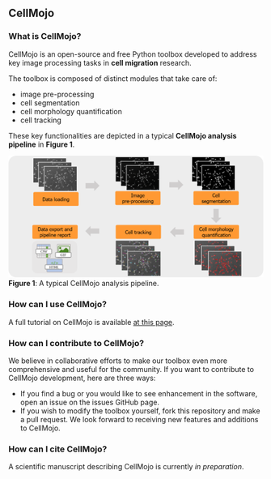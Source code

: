 ## CellMojo

### What is CellMojo?
CellMojo is an open-source and free Python toolbox developed to address key image processing tasks in **cell migration** research.

The toolbox is composed of distinct modules that take care of:

- image pre-processing
- cell segmentation
- cell morphology quantification
- cell tracking

These key functionalities are depicted in a typical **CellMojo analysis pipeline** in **Figure 1**.

![Workflow](readme_images/cellmojo_workflow.png)
**Figure 1**: A typical CellMojo analysis pipeline.

### How can I use CellMojo?
A full tutorial on CellMojo is available [at this page](doc/manual.md).

### How can I contribute to CellMojo?
We believe in collaborative efforts to make our toolbox even more comprehensive and useful for the community. If you want to contribute to CellMojo development, here are three ways:

- If you find a bug or you would like to see enhancement in the software, open an issue on the issues GitHub page.
- If you wish to modify the toolbox yourself, fork this repository and make a pull request. We look forward to receiving new features and additions to CellMojo.

### How can I cite CellMojo?
A scientific manuscript describing CellMojo is currently *in preparation*.
